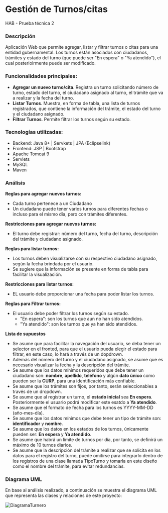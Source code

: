 # Gestión de Turnos/citas                           
HAB - Prueba técnica 2


### Descripción
Aplicación Web que permite agregar, listar y filtrar turnos o citas para una entidad gubernamental. Los turnos están asociados con ciudadanos, trámites y estado del turno (que puede ser "En espera" o "Ya atendido"), el cual posterioirmente puede ser modificado.

### Funcionalidades principales:
+ **Agregar un nuevo turno/cita**. Registra un turno solicitando número de turno, estado del turno, el ciudadano asignado al turno, el trámite que va a realizar y la fecha del turno.
+ **Listar Turnos**. Muestra, en forma de tabla, una lista de turnos registrados, que contiene la información del trámite, el estado del turno y el ciudadano asignado.
+ **Filtrar Turnos**. Permite filtrar los turnos según su estado. 

### Tecnologías utilizadas:
+ Backend: Java 8+ | Servkets | JPA (Eclipselink)
+ Frontend: JSP | Bootstrap
+ Apache Tomcat 9
+ Servlets
+ MySQL
+ Maven

### Análisis

**Reglas para agregar nuevos turnos:**
+ Cada turno pertenece a un Ciudadano
+ Un ciudadano puede tener varios turnos para diferentes fechas o incluso para el mismo día, pero con trámites diferentes.

**Restricciones para agregar nuevos turnos:**
+ El turno debe registrar: número del turno, fecha del turno, descripción del trámite y ciudadano asignado.
  
**Reglas para listar turnos:**
+ Los turnos deben visualizarse con su respectivo ciudadano asignado, según la fecha brindada por el usuario.
+ Se sugiere que la información se presente en forma de tabla para facilitar la visualización.

**Restricciones para listar turnos:**
+ EL usuario debe proporcionar una fecha para poder listar los turnos.

**Reglas para Filtrar turnos:**
+ El usuario debe poder filtrar los turnos según su estado.
  + "En espera": son los turnos que aun no han sido atendidos.
  + "Ya atendido": son los turnos que ya han sido atendidos.

**Lista de supuestos**
+ Se asume que para facilitar la navegación del usuario, se deba tener un selector en el fronted, para que el usuario pueda elegir el estado para filtrar, en este caso, lo hará a través de un dopdrown.
+ Además del número del turno y el ciudadano asignado, se asume que es necesario visualizar la fecha y la descripción del trámite.
+ Se asume que los datos mínimos requeridos que debe tener un ciudadano son: **nombre**, **apellido**, **teléfono** y algún **dato único** como pueden ser la **CURP**, para una identificación más confiable.
+ Se asume que los trámites son fijos, por tanto, serán seleccionables a través de un dropdown.
+ Se asume que al registrar un turno, el **estado inicial** sea **En espera**. Posteriormente el usuario podrá modificar este esatdo a **Ya atendido**.
+ Se asume que el formato de fecha para los turnos es YYYY-MM-DD (año-mes-día).
+ Se asume que los datos mínimos que debe tener un tipo de trámite son: **identificador** y **nombre**.
+ Se asume que los datos en los estados de los turnos, únicamente pueden ser: **En espera** y **Ya atendido**.
+ Se asume que habrá un límite de turnos por día, por tanto, se definirá un máximo de 10 turnos diarios.
+ Se asume que la descripción del trámite a realizar que se solicita en los datos para el registro del turno, puede omitirse para integrarlo dentro de los registros de una clase llamada TipoTurno y tomarla en este diseño como el nombre del trámite, para evitar redundancias.

### Diagrama UML
En base al análisis realizado, a continuación se muestra el diagrama UML que representa las clases y relaciones de este proyecto:

![DiagramaTurnero](https://github.com/user-attachments/assets/bd986ce6-23ac-4ea1-a6e4-f4e369846639)



